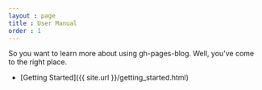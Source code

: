 ```yaml
---
layout : page
title : User Manual
order : 1
---
```


So you want to learn more about using gh-pages-blog. Well, you've come to the right place.  

* [Getting Started]({{ site.url }}/getting_started.html)